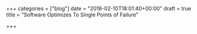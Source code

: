 +++
categories = ["blog"]
date = "2018-02-10T18:01:40+00:00"
draft = true
title = "Software Optimizes To Single Points of Failure"

+++

